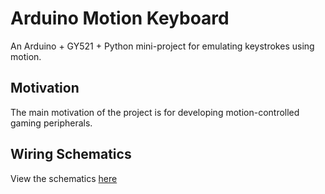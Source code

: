 # Arduino Motion Keyboard
An Arduino + GY521 + Python mini-project for emulating keystrokes using motion.

## Motivation
The main motivation of the project is for developing motion-controlled gaming peripherals.

## Wiring Schematics
View the schematics [here](schematics.pdf)
